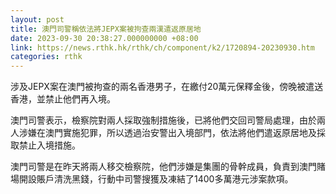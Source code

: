 ```yaml
---
layout: post
title: 澳門司警稱依法將JEPX案被拘查兩漢遣返原居地
date: 2023-09-30 20:38:27.000000000 +08:00
link: https://news.rthk.hk/rthk/ch/component/k2/1720894-20230930.htm
categories: rthk
---
```


涉及JEPX案在澳門被拘查的兩名香港男子，在繳付20萬元保釋金後，傍晚被遣送香港，並禁止他們再入境。

澳門司警表示，檢察院對兩人採取強制措施後，已將他們交回司警局處理，由於兩人涉嫌在澳門實施犯罪，所以透過治安警出入境部門，依法將他們遣返原居地及採取禁止入境措施。

澳門司警是在昨天將兩人移交檢察院，他們涉嫌是集團的骨幹成員，負責到澳門賭場開設賬戶清洗黑錢，行動中司警搜獲及凍結了1400多萬港元涉案款項。
